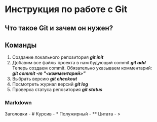 # Инструкция по работе с Git
## Что такое Git и зачем он нужен?
## Команды 
1.  Создание локального репозитория 
***git init***
2. Добавим все файлы проекта в нам будующий commit
***git add***  
Теперь создаем commit. Обязательно указываем комментарий:  
***git commit -m "<комментарий>"***
3. Выбрать версию ***git checkout***
4. Посмотреть журнал версий ***git log***
5. Проверка статуса репозитория ***git status***

### Markdown
Заголовки - #
Курсив - *
Полужирный - **
Цитата - >